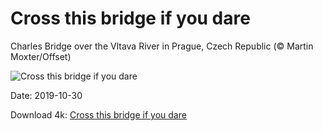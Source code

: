 # Cross this bridge if you dare

Charles Bridge over the Vltava River in Prague, Czech Republic (© Martin Moxter/Offset)

![Cross this bridge if you dare](https://bing.com/th?id=OHR.CharlesNight_EN-US6584049116_UHD.jpg&rf=LaDigue_UHD.jpg&pid=hp&w=1024&h=576)

Date: 2019-10-30

Download 4k: [Cross this bridge if you dare](https://bing.com/th?id=OHR.CharlesNight_EN-US6584049116_UHD.jpg&rf=LaDigue_UHD.jpg&pid=hp&w=3840&h=2160)

